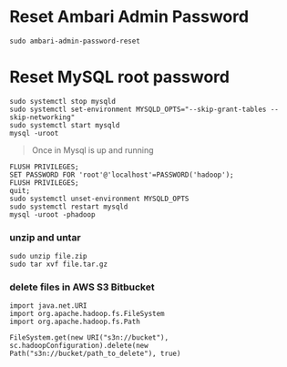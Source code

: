 # Reset Ambari Admin Password

```
sudo ambari-admin-password-reset
```

# Reset MySQL root password

```
sudo systemctl stop mysqld
sudo systemctl set-environment MYSQLD_OPTS="--skip-grant-tables --skip-networking"
sudo systemctl start mysqld
mysql -uroot
```

> Once in Mysql is up and running

```
FLUSH PRIVILEGES;
SET PASSWORD FOR 'root'@'localhost'=PASSWORD('hadoop');
FLUSH PRIVILEGES;
quit;
sudo systemctl unset-environment MYSQLD_OPTS
sudo systemctl restart mysqld
mysql -uroot -phadoop
```

### unzip and untar

```
sudo unzip file.zip
sudo tar xvf file.tar.gz
```

### delete files in AWS S3 Bitbucket
```
import java.net.URI
import org.apache.hadoop.fs.FileSystem
import org.apache.hadoop.fs.Path

FileSystem.get(new URI("s3n://bucket"), sc.hadoopConfiguration).delete(new Path("s3n://bucket/path_to_delete"), true)
```
